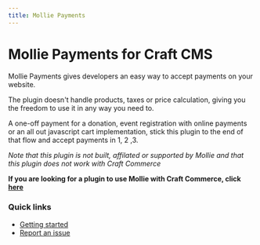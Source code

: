 ```yaml
---
title: Mollie Payments
---
```

# Mollie Payments for Craft CMS

Mollie Payments gives developers an easy way to accept payments on your website.

The plugin doesn't handle products, taxes or price calculation, giving you the freedom to use it in any way you need to.

A one-off payment for a donation, event registration with online payments or an all out javascript cart implementation, stick this plugin to the end of that flow and accept payments in 1, 2 ,3.

*Note that this plugin is not built, affilated or supported by Mollie and that this plugin does not work with Craft Commerce*

__If you are looking for a plugin to use Mollie with Craft Commerce, click [here](https://plugins.craftcms.com/commerce-mollie)__

### Quick links
- [Getting started](/general.html)
- [Report an issue](https://github.com/studioespresso/craft-mollie-payments/issues/new)

 

